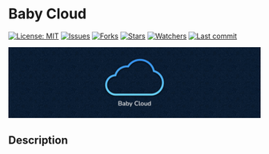 # Baby Cloud

[![License: MIT](https://img.shields.io/github/license/ILoveBacteria/baby-cloud)](https://github.com/ILoveBacteria/baby-cloud/blob/master/LICENSE)
[![Issues](https://img.shields.io/github/issues/ILoveBacteria/baby-cloud)](https://github.com/ILoveBacteria/baby-cloud/issues)
[![Forks](https://img.shields.io/github/forks/ILoveBacteria/baby-cloud)](https://github.com/ILoveBacteria/baby-cloud/network/members)
[![Stars](https://img.shields.io/github/stars/ILoveBacteria/baby-cloud)]()
[![Watchers](https://img.shields.io/github/watchers/ILoveBacteria/baby-cloud)]()
[![Last commit](https://img.shields.io/github/last-commit/ILoveBacteria/baby-cloud)](https://github.com/ILoveBacteria/baby-cloud/commits/master)

[![banner](/assets/banner_README.jpg)]()

## Description

